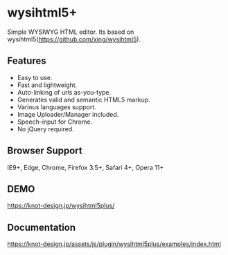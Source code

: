 # wysihtml5+
Simple WYSIWYG HTML editor. Its based on wysihtml5(https://github.com/xing/wysihtml5).

## Features
- Easy to use.
- Fast and lightweight.
- Auto-linking of urls as-you-type.
- Generates valid and semantic HTML5 markup.
- Various languages support.
- Image Uploader/Manager included.
- Speech-input for Chrome.
- No jQuery required.

## Browser Support
IE9+, Edge, Chrome, Firefox 3.5+, Safari 4+, Opera 11+


## DEMO
https://knot-design.jp/wysihtml5plus/

## Documentation
https://knot-design.jp/assets/js/plugin/wysihtml5plus/examples/index.html
